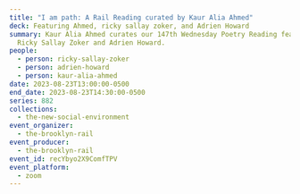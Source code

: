 ```yaml
---
title: "I am path: A Rail Reading curated by Kaur Alia Ahmed"
deck: Featuring Ahmed, ricky sallay zoker, and Adrien Howard
summary: Kaur Alia Ahmed curates our 147th Wednesday Poetry Reading featuring
  Ricky Sallay Zoker and Adrien Howard.
people:
  - person: ricky-sallay-zoker
  - person: adrien-howard
  - person: kaur-alia-ahmed
date: 2023-08-23T13:00:00-0500
end_date: 2023-08-23T14:30:00-0500
series: 882
collections:
  - the-new-social-environment
event_organizer:
  - the-brooklyn-rail
event_producer:
  - the-brooklyn-rail
event_id: recYbyo2X9ComfTPV
event_platform:
  - zoom
---
```

